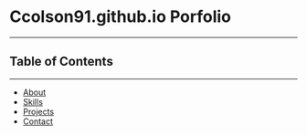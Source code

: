 # Ccolson91.github.io Porfolio

---

## Table of Contents

---

- [About](#about)
- [Skills](#skills)
- [Projects](#projects)
- [Contact](#contact)

